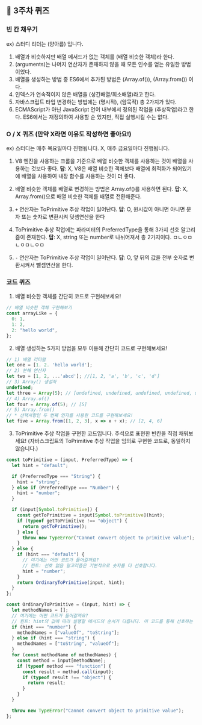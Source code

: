 ## 📝 3주차 퀴즈

### 빈 칸 채우기

ex) 스터디 리더는 (양아름) 입니다.

1. 배열과 비슷하지만 배열 메서드가 없는 객체를 (배열 비슷한 객체)라 한다.
2. (arguments)는 나머지 연산자가 존재하지 않을 때 모든 인수를 얻는 유일한 방법이었다.
3. 배열을 생성하는 방법 중 ES6에서 추가된 방법은 (Array.of()), (Array.from()) 이다.
4. 인덱스가 연속적이지 않은 배열을 (성긴배열/희소배열)라고 한다.
5. 자바스크립트 타입 변경하는 방법에는 (명시적), (암묵적) 총 2가지가 있다.
6. ECMAScript가 아닌 JavaScript 언어 내부에서 정의된 작업을 (추상작업)라고 한다. ES6에서는 재정의하여 사용할 순 있지만, 직접 실행시킬 수는 없다.

### O / X 퀴즈 (만약 X라면 이유도 작성하면 좋아요!)

ex) 스터디는 매주 목요일마다 진행됩니다.
X, 매주 금요일마다 진행됩니다.

1. V8 엔진을 사용하는 크롬을 기준으로 배열 비슷한 객체를 사용하는 것이 배열을 사용하는 것보다 좋다.
   **답**: X, V8은 배열 비슷한 객체보다 배열에 최적화가 되어있기에 배열을 사용하여 내장 함수를 사용하는 것이 더 좋다.

2. 배열 비슷한 객체를 배열로 변경하는 방법은 Array.of()를 사용하면 된다.
   **답**: X, Array.from()으로 배열 비슷한 객체를 배열로 전환해준다.

3. `+` 연산자는 ToPrimitive 추상 작업이 일어난다.
   **답**: O, 원시값이 아니면 아니면 문자 또는 숫자로 변환시켜 덧셈연산을 한다

4. ToPrimitive 추상 작업에는 파라미터의 PreferredType을 통해 3가지 선호 알고리즘이 존재한다.
   **답**: X, string 또는 number로 나뉘어져서 총 2가지이다. ㅁㄴㅇㅁㄴㅇㅁㄴㅇㅁ

5. `-` 연산자는 ToPrimitive 추상 작업이 일어난다.
   **답**: O, 앞 뒤의 값을 전부 숫자로 변환시켜서 뺄셈연산을 한다.

### 코드 퀴즈

1. 배열 비슷한 객체를 간단히 코드로 구현해보세요!

```javascript
// 배열 비슷한 객체 구현해보기
const arrayLike = {
  0: 1,
  1: 2,
  2: "hello world",
};
```

2. 배열 생성하는 5가지 방법을 모두 이용해 간단히 코드로 구현해보세요!

```javascript
// 1) 배열 리터럴
let one = [1. 2. 'hello world'];
// 2) 분해 연산자
let two = [1, 2, ...'abcd']; //[1, 2, 'a', 'b', 'c', 'd']
// 3) Array() 생성자
undefined;
let three = Array(5); // [undefined, undefined, undefined, undefined, undefined]
// 4) Array.of()
let four = Array.of(5); // [5]
// 5) Array.from()
// * 선택사항인 두 번째 인자를 사용한 코드를 구현해보세요!
let five = Array.from([1, 2, 3], x => x + x); // [2, 4, 6]
```

3. ToPrimitive 추상 작업을 구현한 코드입니다. 주석으로 표현한 빈칸을 직접 채워보세요!
   (자바스크립트의 ToPrimitive 추상 작업을 임의로 구현한 코드로, 동일하지 않습니다.)

```javascript
const toPrimitive = (input, PreferredType) => {
  let hint = "default";

  if (PreferredType === "String") {
    hint = "string";
  } else if (PreferredType === "Number") {
    hint = "number";
  }

  if (input[Symbol.toPrimitive]) {
    const getToPrimitive = input[Symbol.toPrimitive](hint);
    if (typeof getToPrimitive !== "object") {
      return getToPrimitive();
    } else {
      throw new TypeError("Cannot convert object to primitive value");
    }
  } else {
    if (hint === "default") {
      // 여기에는 어떤 코드가 들어갈까요?
      // 힌트: 선호 없음 알고리즘은 기본적으로 숫자를 더 선호합니다.
      hint = "number";
    }
    return OrdinaryToPrimitive(input, hint);
  }
};

const OrdinaryToPrimitive = (input, hint) => {
  let methodNames = [];
  // 여기에는 어떤 코드가 들어갈까요?
  // 힌트: hint의 값에 따라 실행할 메서드의 순서가 다릅니다. 이 코드를 통해 선호하는 알고리즘을 지정할 수 있습니다.
  if (hint === "number") {
    methodNames = ["valueOf", "toString"];
  } else if (hint === "string") {
    methodNames = ["toString", "valueOf"];
  }
  for (const methodName of methodNames) {
    const method = input[methodName];
    if (typeof method === "function") {
      const result = method.call(input);
      if (typeof result !== "object") {
        return result;
      }
    }
  }

  throw new TypeError("Cannot convert object to primitive value");
};
```
